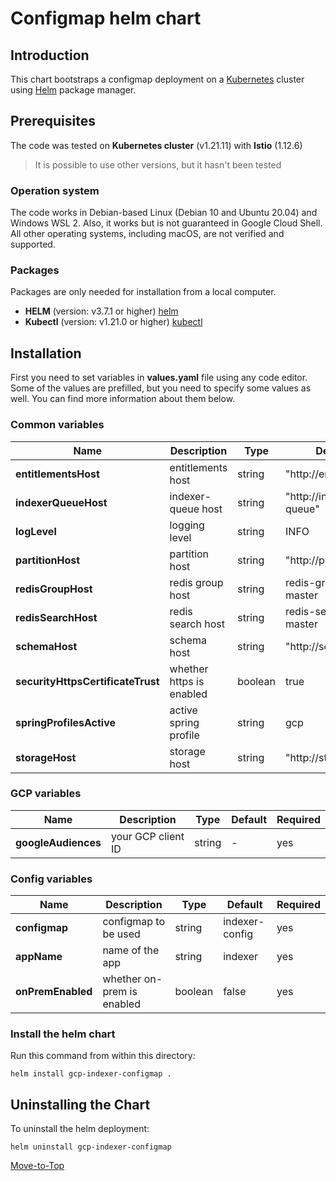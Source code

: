 <!--- Configmap -->

# Configmap helm chart

## Introduction

This chart bootstraps a configmap deployment on a [Kubernetes](https://kubernetes.io) cluster using [Helm](https://helm.sh) package manager.

## Prerequisites

The code was tested on **Kubernetes cluster** (v1.21.11) with **Istio** (1.12.6)
> It is possible to use other versions, but it hasn't been tested

### Operation system

The code works in Debian-based Linux (Debian 10 and Ubuntu 20.04) and Windows WSL 2. Also, it works but is not guaranteed in Google Cloud Shell. All other operating systems, including macOS, are not verified and supported.

### Packages

Packages are only needed for installation from a local computer.

* **HELM** (version: v3.7.1 or higher) [helm](https://helm.sh/docs/intro/install/)
* **Kubectl** (version: v1.21.0 or higher) [kubectl](https://kubernetes.io/docs/tasks/tools/#kubectl)

## Installation

First you need to set variables in **values.yaml** file using any code editor. Some of the values are prefilled, but you need to specify some values as well. You can find more information about them below.

### Common variables

| Name | Description | Type | Default |Required |
|------|-------------|------|---------|---------|
**entitlementsHost** | entitlements host | string | "http://entitlements" | yes
**indexerQueueHost** | indexer-queue host | string | "http://indexer-queue" | yes
**logLevel** | logging level | string | INFO | yes
**partitionHost** | partition host | string | "http://partition" | yes
**redisGroupHost** | redis group host | string | redis-group-master | yes
**redisSearchHost** | redis search host | string | redis-search-master | yes
**schemaHost** | schema host | string | "http://schema" | yes
**securityHttpsCertificateTrust** | whether https is enabled | boolean | true | yes
**springProfilesActive** | active spring profile | string | gcp | yes
**storageHost** | storage host | string | "http://storage" | yes

### GCP variables

| Name | Description | Type | Default |Required |
|------|-------------|------|---------|---------|
**googleAudiences** | your GCP client ID | string | - | yes

### Config variables

| Name | Description | Type | Default |Required |
|------|-------------|------|---------|---------|
**configmap** | configmap to be used | string | indexer-config | yes
**appName** | name of the app | string | indexer | yes
**onPremEnabled** | whether on-prem is enabled | boolean | false | yes

### Install the helm chart

Run this command from within this directory:

```console
helm install gcp-indexer-configmap .
```

## Uninstalling the Chart

To uninstall the helm deployment:

```console
helm uninstall gcp-indexer-configmap
```

[Move-to-Top](#configmap-helm-chart)
